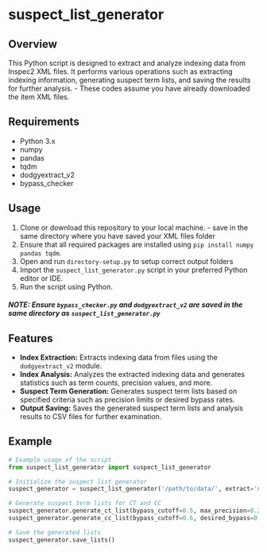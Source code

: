 # suspect_list_generator

## Overview
This Python script is designed to extract and analyze indexing data from Inspec2 XML files. It performs various operations such as extracting indexing information, generating suspect term lists, and saving the results for further analysis. - These codes assume you have already downloaded the item XML files.

## Requirements
- Python 3.x
- numpy
- pandas
- tqdm
- dodgyextract_v2
- bypass_checker

## Usage
1. Clone or download this repository to your local machine. - save in the same directory where you have saved your XML files folder
3. Ensure that all required packages are installed using `pip install numpy pandas tqdm`.
4. Open and run `directory-setup.py` to setup correct output folders
5. Import the `suspect_list_generator.py` script in your preferred Python editor or IDE.
6. Run the script using Python. 
##### NOTE: Ensure `bypass_checker.py` and `dodgyextract_v2` are saved in the same directory as   `suspect_list_generator.py`
## Features
- **Index Extraction:** Extracts indexing data from files using the `dodgyextract_v2` module.
- **Index Analysis:** Analyzes the extracted indexing data and generates statistics such as term counts, precision values, and more.
- **Suspect Term Generation:** Generates suspect term lists based on specified criteria such as precision limits or desired bypass rates.
- **Output Saving:** Saves the generated suspect term lists and analysis results to CSV files for further examination.

## Example
```python
# Example usage of the script
from suspect_list_generator import suspect_list_generator

# Initialize the suspect list generator
suspect_generator = suspect_list_generator('/path/to/data/', extract='n')

# Generate suspect term lists for CT and CC
suspect_generator.generate_ct_list(bypass_cutoff=0.5, max_precision=0.2)
suspect_generator.generate_cc_list(bypass_cutoff=0.6, desired_bypass=0.7)

# Save the generated lists
suspect_generator.save_lists()
